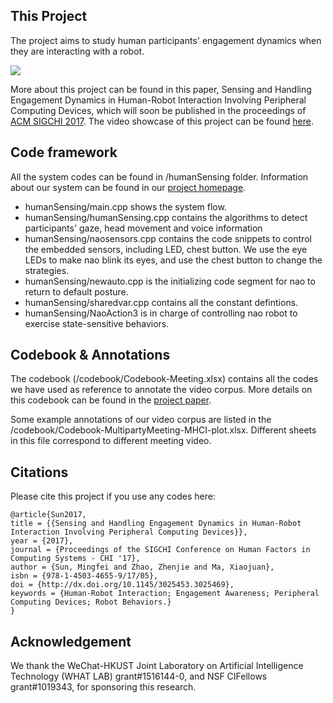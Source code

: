 ## This Project
The project aims to study human participants' engagement dynamics when they are interacting with a robot.

![](demo.gif)

More about this project can be found in this paper, Sensing and Handling Engagement Dynamics in Human-Robot Interaction Involving Peripheral Computing Devices, which will soon be published in the proceedings of [ACM SIGCHI 2017](https://chi2017.acm.org/). 
The video showcase of this project can be found [here](https://www.youtube.com/watch?v=ay_ak9ejMro).

## Code framework
All the system codes can be found in /humanSensing folder. Information about our system can be found in our [project homepage](https://hcihkust.github.io/EngageDynamics/).

* humanSensing/main.cpp shows the system flow.
* humanSensing/humanSensing.cpp contains the algorithms to detect participants' gaze, head movement and voice information
* humanSensing/naosensors.cpp contains the code snippets to control the embedded sensors, including LED, chest button. We use the eye LEDs to make nao blink its eyes, and use the chest button to change the strategies.
* humanSensing/newauto.cpp is the initializing code segment for nao to return to default posture.
* humanSensing/sharedvar.cpp contains all the constant defintions.
* humanSensing/NaoAction3 is in charge of controlling nao robot to exercise state-sensitive behaviors. 

## Codebook & Annotations
The codebook (/codebook/Codebook-Meeting.xlsx) contains all the codes we have used as reference to annotate the video corpus. More details on this codebook can be found in the [project paper](SensingAndHandling.pdf). 

Some example annotations of our video corpus are listed in the /codebook/Codebook-MultipartyMeeting-MHCI-plot.xlsx. Different sheets in this file correspond to different meeting video. 

## Citations
Please cite this project if you use any codes here:

~~~~
@article{Sun2017,
title = {{Sensing and Handling Engagement Dynamics in Human-Robot Interaction Involving Peripheral Computing Devices}},
year = {2017},
journal = {Proceedings of the SIGCHI Conference on Human Factors in Computing Systems - CHI '17},
author = {Sun, Mingfei and Zhao, Zhenjie and Ma, Xiaojuan},
isbn = {978-1-4503-4655-9/17/05},
doi = {http://dx.doi.org/10.1145/3025453.3025469},
keywords = {Human-Robot Interaction; Engagement Awareness; Peripheral Computing Devices; Robot Behaviors.}
}
~~~~


##  Acknowledgement
We thank the WeChat-HKUST Joint Laboratory on Artificial Intelligence Technology (WHAT LAB) grant#1516144-0, and NSF CIFellows grant#1019343, for sponsoring this research.